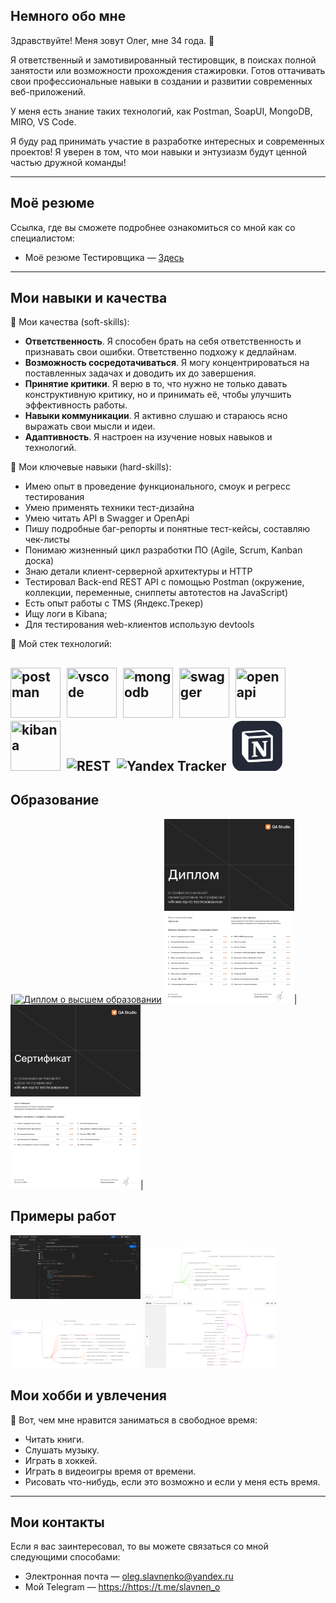 ## Немного обо мне

Здравствуйте! Меня зовут Олег, мне 34 года. 👋

Я ответственный и замотивированный тестировщик, в поисках полной занятости или возможности прохождения стажировки. Готов оттачивать свои профессиональные навыки в создании и развитии современных веб-приложений.

У меня есть знание таких технологий, как Postman, SoapUI, MongoDB, MIRO, VS Code. 

Я буду рад принимать участие в разработке интересных и современных проектов! Я уверен в том, что мои навыки и энтузиазм будут ценной частью дружной команды!

---

## Моё резюме

Ссылка, где вы сможете подробнее ознакомиться со мной как со специалистом:

- Моё резюме Тестировщика — [Здесь](https://hh.ru/resume/d2e08915ff0e1f01a50039ed1f6b586a557439)

---

## Мои навыки и качества

👀 Мои качества (soft-skills):

- **Ответственность**. Я способен брать на себя ответственность и признавать свои ошибки. Ответственно подхожу к дедлайнам.
- **Возможность сосредотачиваться**. Я могу концентрироваться на поставленных задачах и доводить их до завершения.
- **Принятие критики**. Я верю в то, что нужно не только давать конструктивную критику, но и принимать её, чтобы улучшить эффективность работы.
- **Навыки коммуникации**. Я активно слушаю и стараюсь ясно выражать свои мысли и идеи.
- **Адаптивность**. Я настроен на изучение новых навыков и технологий.

👀 Мои ключевые навыки (hard-skills):

-  Имею опыт в проведение функционального, смоук и регресс тестирования
-  Умею применять техники тест-дизайна
-  Умею читать API в Swagger и OpenApi
-  Пишу подробные баг-репорты и понятные тест-кейсы, составляю чек-листы
-  Понимаю жизненный цикл разработки ПО (Agile, Scrum, Kanban доска)
-  Знаю детали клиент-серверной архитектуры и HTTP
-  Тестировал Back-end REST API c помощью Postman (окружение, коллекции, переменные,
 сниппеты автотестов на JavaScript)
-  Есть опыт работы с TMS (Яндекс.Трекер)
-  Ищу логи в Kibana;
-  Для тестирования web-клиентов использую devtools

👀 Мой стек технологий:

<img src="https://cdn.jsdelivr.net/gh/devicons/devicon@latest/icons/postman/postman-original-wordmark.svg" title="postman" width="80" height="80"/>&nbsp;
<img src="https://cdn.jsdelivr.net/gh/devicons/devicon@latest/icons/vscode/vscode-original-wordmark.svg" title="vscode" width="80" height="80"/>&nbsp;
<img src="https://cdn.jsdelivr.net/gh/devicons/devicon@latest/icons/mongodb/mongodb-original-wordmark.svg" title="mongodb" width="80" height="80"/>&nbsp;
<img src="https://cdn.jsdelivr.net/gh/devicons/devicon@latest/icons/swagger/swagger-original-wordmark.svg" title="swagger" width="80" height="80"/>&nbsp;
<img src="https://cdn.jsdelivr.net/gh/devicons/devicon@latest/icons/openapi/openapi-original-wordmark.svg" title="openapi" width="80" height="80"/>&nbsp;
<img src="https://cdn.jsdelivr.net/gh/devicons/devicon@latest/icons/kibana/kibana-original-wordmark.svg" title="kibana" width="80" height="80"/>&nbsp;
<img src="https://user-images.githubusercontent.com/25181517/192107858-fe19f043-c502-4009-8c47-476fc89718ad.png" title="REST" alt="REST" width="80" height="80"/>&nbsp;
<img src="https://is1-ssl.mzstatic.com/image/thumb/Purple116/v4/4b/7d/d4/4b7dd461-16e6-e245-af56-512fc8aa21e5/AppIcon-0-0-1x_U007emarketing-0-7-0-85-220.png/460x0w.webp" title="Yandex Tracker" alt="Yandex Tracker" width="80" height="80"/>&nbsp;
<img src="https://raw.githubusercontent.com/tandpfun/skill-icons/main/icons/Notion-Dark.svg" title="Notion" alt="Notion" width="80" height="80"/>&nbsp;
---

## Образование

|[<img src="./диплом МТУСИ.png" width="380px" alt="Диплом о высшем образовании">](https://disk.yandex.ru/i/FWyat79Bk138Uw) [<img src="./Диплом рус.png" width="208px" alt="Диплом о профессиональной переподготовке по профессии «Инженер по тестированию»">](https://disk.yandex.ru/i/Momm039lzWKRYA)|[<img src="./сертификат рус.jpg" width="208px" alt="Сертификат о прохождении базового курса по профессии «Инженер по тестированию»">]((https://disk.yandex.ru/i/VPFvnICx-Zcs9Q))|

## Примеры работ

[<img src="./Kinopoisk Postman.png" width="208px" alt="Пример работы в Postman">](https://disk.yandex.ru/i/Ap0Wm2t7OsvIXQ)
[<img src="./позитивная проверка.png" width="212px" alt="Позитивная проверка">]((https://disk.yandex.ru/i/mu8PrnKIj6GNlQ))
[<img src="./негативная проверка.png" width="211px" alt="Негативная проверка">](https://disk.yandex.ru/i/n49aOn7NosZ9kw)
[<img src="./нефункциональная проверка.png" width="210px" alt="Нефункциональная проверка">]((https://disk.yandex.ru/i/Ia2eW_DHnOXG_w))

## Мои хобби и увлечения

👀 Вот, чем мне нравится заниматься в свободное время:

- Читать книги.
- Слушать музыку.
- Играть в хоккей.
- Играть в видеоигры время от времени.
- Рисовать что-нибудь, если это возможно и если у меня есть время.

---

## Мои контакты

Если я вас заинтересовал, то вы можете связаться со мной следующими способами:

- Электронная почта — <oleg.slavnenko@yandex.ru>
- Мой Telegram — <https://https://t.me/slavnen_o>
